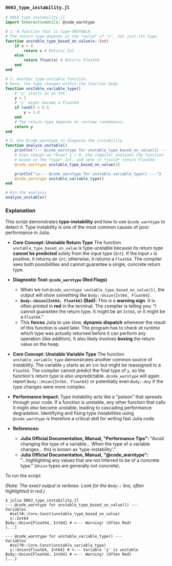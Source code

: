 ### `0063_type_instability.jl`

```julia
# 0063_type_instability.jl
import InteractiveUtils: @code_warntype

# 1. A function that is type-UNSTABLE.
# The return type depends on the *value* of 'x', not just its type.
function unstable_type_based_on_value(x::Int)
    if x > 0
        return x # Returns Int
    else
        return float(x) # Returns Float64
    end
end

# 2. Another type-unstable function.
# Here, the type changes within the function body.
function unstable_variable_type()
    # 'y' starts as an Int
    y = 1
    # 'y' might become a Float64
    if rand() > 0.5
        y = 1.0
    end
    # The return type depends on runtime randomness.
    return y
end

# 3. Use @code_warntype to diagnose the instability.
function analyze_unstable()
    println("--- @code_warntype for unstable_type_based_on_value(1) ---")
    # Even though we *know* 1 > 0, the compiler analyzes the function
    # based on the *type* Int, and sees it *could* return Float64.
    @code_warntype unstable_type_based_on_value(1)

    println("\n--- @code_warntype for unstable_variable_type() ---")
    @code_warntype unstable_variable_type()
end

# Run the analysis
analyze_unstable()
```

### Explanation

This script demonstrates **type-instability** and how to use `@code_warntype` to detect it. Type instability is one of the most common causes of poor performance in Julia.

  * **Core Concept: Unstable Return Type**
    The function `unstable_type_based_on_value` is type-unstable because its return type **cannot be predicted** solely from the input type (`Int`). If the input `x` is positive, it returns an `Int`; otherwise, it returns a `Float64`. The compiler sees both possibilities and cannot guarantee a single, concrete return type.

  * **Diagnostic Tool: `@code_warntype` (Red Flags)**

      * When we run `@code_warntype unstable_type_based_on_value(1)`, the output will show something like `Body::Union{Int64, Float64}`.
      * **`Body::Union{Int64, Float64}` (Bad):** This is a **warning sign**. It is often printed in **red** in the terminal. The compiler is telling you: "I cannot guarantee the return type. It might be an `Int64`, or it might be a `Float64`."
      * This **forces** Julia to use slow, **dynamic dispatch** whenever the result of this function is used later. The program has to check *at runtime* which type was actually returned before it can perform any operation (like addition). It also likely involves **boxing** the return value on the heap.

  * **Core Concept: Unstable Variable Type**
    The function `unstable_variable_type` demonstrates another common source of instability. The variable `y` starts as an `Int` but might be reassigned to a `Float64`. The compiler cannot predict the final type of `y`, so the function's return type is also unpredictable. `@code_warntype` will again report `Body::Union{Int64, Float64}` or potentially even `Body::Any` if the type changes were more complex.

  * **Performance Impact:**
    Type instability acts like a "poison" that spreads through your code. If a function is unstable, any other function that calls it might *also* become unstable, leading to cascading performance degradation. Identifying and fixing type instabilities using `@code_warntype` is therefore a critical skill for writing fast Julia code.

  * **References:**

      * **Julia Official Documentation, Manual, "Performance Tips":** "Avoid changing the type of a variable... When the type of a variable changes... this is known as 'type-instability'."
      * **Julia Official Documentation, Manual, "@code\_warntype":** "...highlighting any values that are not inferred to be of a concrete type." (`Union` types are generally not concrete).

To run the script:

*(Note: The exact output is verbose. Look for the `Body::` line, often highlighted in red.)*

```shell
$ julia 0063_type_instability.jl
--- @code_warntype for unstable_type_based_on_value(1) ---
Variables
  #self#::Core.Const(unstable_type_based_on_value)
  x::Int64
Body::Union{Float64, Int64} # <--- Warning! (Often Red)
[...]

--- @code_warntype for unstable_variable_type() ---
Variables
  #self#::Core.Const(unstable_variable_type)
  y::Union{Float64, Int64} # <--- Variable 'y' is unstable
Body::Union{Float64, Int64} # <--- Warning! (Often Red)
[...]
```